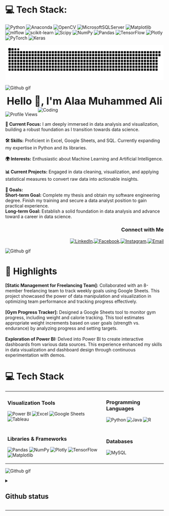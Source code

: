 
# 💻 Tech Stack:
![Python](https://img.shields.io/badge/python-3670A0?style=for-the-badge&logo=python&logoColor=ffdd54) ![Anaconda](https://img.shields.io/badge/Anaconda-%2344A833.svg?style=for-the-badge&logo=anaconda&logoColor=white) ![OpenCV](https://img.shields.io/badge/opencv-%23white.svg?style=for-the-badge&logo=opencv&logoColor=white) ![MicrosoftSQLServer](https://img.shields.io/badge/Microsoft%20SQL%20Server-CC2927?style=for-the-badge&logo=microsoft%20sql%20server&logoColor=white) ![Matplotlib](https://img.shields.io/badge/Matplotlib-%23ffffff.svg?style=for-the-badge&logo=Matplotlib&logoColor=black) ![mlflow](https://img.shields.io/badge/mlflow-%23d9ead3.svg?style=for-the-badge&logo=numpy&logoColor=blue) ![scikit-learn](https://img.shields.io/badge/scikit--learn-%23F7931E.svg?style=for-the-badge&logo=scikit-learn&logoColor=white) ![Scipy](https://img.shields.io/badge/SciPy-%230C55A5.svg?style=for-the-badge&logo=scipy&logoColor=%white) ![NumPy](https://img.shields.io/badge/numpy-%23013243.svg?style=for-the-badge&logo=numpy&logoColor=white) ![Pandas](https://img.shields.io/badge/pandas-%23150458.svg?style=for-the-badge&logo=pandas&logoColor=white) ![TensorFlow](https://img.shields.io/badge/TensorFlow-%23FF6F00.svg?style=for-the-badge&logo=TensorFlow&logoColor=white) ![Plotly](https://img.shields.io/badge/Plotly-%233F4F75.svg?style=for-the-badge&logo=plotly&logoColor=white) ![PyTorch](https://img.shields.io/badge/PyTorch-%23EE4C2C.svg?style=for-the-badge&logo=PyTorch&logoColor=white) ![Keras](https://img.shields.io/badge/Keras-%23D00000.svg?style=for-the-badge&logo=Keras&logoColor=white)


<picture>
  <source media="(prefers-color-scheme: dark)" srcset="https://raw.githubusercontent.com/CodingWithAlaa/CodingWithAlaa/output/github-snake-dark.svg" />
  <source media="(prefers-color-scheme: light)" srcset="https://raw.githubusercontent.com/CodingWithAlaa/CodingWithAlaa/output/github-snake.svg" />
  <img alt="github-snake" src="https://raw.githubusercontent.com/CodingWithAlaa/CodingWithAlaa/output/github-snake.svg" />
</picture>




![Github gif](https://github.com/user-attachments/assets/f480b412-c424-416f-9d45-8f660dabb559)

<h1 align="center" style="font-size: 32px; margin: 0;">Hello 👋, I'm Alaa Muhammed Ali</h1>

<img align="right" alt="Coding" width="400" src="https://cdn.myportfolio.com/2fcfcb103788251450a8304378dffded/a62c047f-8369-493c-ab14-71ef51bebc55_rw_1200.gif?h=e8c7ce55b326319eaca316cc1e74518f">
<p align="left">
  <img src="https://komarev.com/ghpvc/?username=WickyAnalysis&label=Profile%20views&color=0e75b6&style=flat" alt="Profile Views"/>
</p>

**🌟 Current Focus:** I am deeply immersed in data analysis and visualization, building a robust foundation as I transition towards data science.<br><br>
**🛠️ Skills:** Proficient in Excel, Google Sheets, and SQL. Currently expanding my expertise in Python and its libraries.<br><br>
**🌍 Interests:** Enthusiastic about Machine Learning and Artificial Intelligence.<br><br>
**📊 Current Projects:** Engaged in data cleaning, visualization, and applying statistical measures to convert raw data into actionable insights.<br><br>
**🎯 Goals:**<br> **Short-term Goal:** Complete my thesis and obtain my software engineering degree. Finish my training and secure a data analyst position to gain practical experience.<br> **Long-term Goal:** Establish a solid foundation in data analysis and advance toward a career in data science.

<h3 align="right">Connect with Me</h3>
<p align="right">
  <a href="[https://www.linkedin.com/in/alaa-muhammed1/]" target="blank">
    <img align="center" src="https://raw.githubusercontent.com/rahuldkjain/github-profile-readme-generator/master/src/images/icons/Social/linked-in-alt.svg" alt="LinkedIn" height="30" width="40"/>
  </a>
  <a href="https://fb.com/george.ayad.5473" target="blank">
    <img align="center" src="https://raw.githubusercontent.com/rahuldkjain/github-profile-readme-generator/master/src/images/icons/Social/facebook.svg" alt="Facebook" height="30" width="40"/>
  </a>
  <a href="https://instagram.com/george_3yad" target="blank">
    <img align="center" src="https://raw.githubusercontent.com/rahuldkjain/github-profile-readme-generator/master/src/images/icons/Social/instagram.svg" alt="Instagram" height="30" width="40"/>
  </a>
  <a href="mailto:georgeayad3021@gmail.com" target="blank">
    <img align="center" src="https://img.shields.io/badge/Email-%23D14836?style=for-the-badge&logo=gmail&logoColor=white" alt="Email" height="30" width="40"/>
  </a>
</p>

![Github gif](https://user-images.githubusercontent.com/73097560/115834477-dbab4500-a447-11eb-908a-139a6edaec5c.gif)

<h1 align="left">🌟 Highlights</h1>
<p align="center">
  <ul style="list-style-type: none; padding: 0;">
    <li><strong>[Static Management for Freelancing Team]:</strong> Collaborated with an 8-member freelancing team to track weekly goals using Google Sheets. This project showcased the power of data manipulation and visualization in optimizing team performance and tracking progress effectively.</li><br>
    <li><strong>[Gym Progress Tracker]:</strong> Designed a Google Sheets tool to monitor gym progress, including weight and calorie tracking. This tool estimates appropriate weight increments based on user goals (strength vs. endurance) by analyzing progress and setting targets.</li><br>
    <li><strong>Exploration of Power BI:</strong> Delved into Power BI to create interactive dashboards from various data sources. This experience enhanced my skills in data visualization and dashboard design through continuous experimentation with demos.</li>
  </ul>
</p>

<h1 align="left">💻 Tech Stack</h1>

<table>
  <tr>
    <td>
      <h3>Visualization Tools</h3>
      <p>
        <img src="https://img.shields.io/badge/power_bi-F2C811?style=for-the-badge&logo=powerbi&logoColor=black" alt="Power BI" />
        <img src="https://img.shields.io/badge/Excel-217346?style=for-the-badge&logo=microsoft-excel&logoColor=white" alt="Excel" />
        <img src="https://img.shields.io/badge/Google_Sheets-34A853?style=for-the-badge&logo=google-sheets&logoColor=white" alt="Google Sheets" />
        <img src="https://img.shields.io/badge/Tableau-E97627?style=for-the-badge&logo=tableau&logoColor=white" alt="Tableau" />
      </p>
    </td>
    <td>
      <h3>Programming Languages</h3>
      <p>
        <img src="https://img.shields.io/badge/python-3670A0?style=for-the-badge&logo=python&logoColor=ffdd54" alt="Python" />
        <img src="https://img.shields.io/badge/java-%23ED8B00.svg?style=for-the-badge&logo=openjdk&logoColor=white" alt="Java" />
        <img src="https://img.shields.io/badge/r-%23276DC3.svg?style=for-the-badge&logo=r&logoColor=white" alt="R" />
      </p>
    </td>
  </tr>
  <tr>
    <td>
      <h3>Libraries & Frameworks</h3>
      <p>
        <img src="https://img.shields.io/badge/pandas-%23150458.svg?style=for-the-badge&logo=pandas&logoColor=white" alt="Pandas" />
        <img src="https://img.shields.io/badge/numpy-%23013243.svg?style=for-the-badge&logo=numpy&logoColor=white" alt="NumPy" />
        <img src="https://img.shields.io/badge/Plotly-%233F4F75.svg?style=for-the-badge&logo=plotly&logoColor=white" alt="Plotly" />
        <img src="https://img.shields.io/badge/TensorFlow-%23FF6F00.svg?style=for-the-badge&logo=TensorFlow&logoColor=white" alt="TensorFlow" />
        <img src="https://img.shields.io/badge/Matplotlib-%23ffffff.svg?style=for-the-badge&logo=Matplotlib&logoColor=black" alt="Matplotlib" />
      </p>
    </td>
    <td>
      <h3>Databases</h3>
      <p>
        <img src="https://img.shields.io/badge/mysql-4479A1.svg?style=for-the-badge&logo=mysql&logoColor=white" alt="MySQL" />
      </p>
    </td>
  </tr>
</table>

![Github gif](https://user-images.githubusercontent.com/73097560/115834477-dbab4500-a447-11eb-908a-139a6edaec5c.gif)
<details> 
  <summary><h2>  Github status </h2></summary>
<div align="center">
  <img src="https://github-readme-stats.vercel.app/api?username=WickyAnalytics&theme=blue-green&hide_border=true&include_all_commits=false&count_private=false" width="400"/>
  <img src="https://github-readme-streak-stats.herokuapp.com/?user=WickyAnalytics&theme=blue-green&hide_border=true" width="400"/>
  <img src="https://github-readme-stats.vercel.app/api/top-langs/?username=WickyAnalytics&theme=blue-green&hide_border=true&include_all_commits=false&count_private=false&layout=compact" width="400"/>
  <img src="https://github-contributor-stats.vercel.app/api?username=WickyAnalytics&limit=5&theme=blue-green&combine_all_yearly_contributions=true" alt="Top Contributed Repo" width="400"/>
</div>
</details>

---
